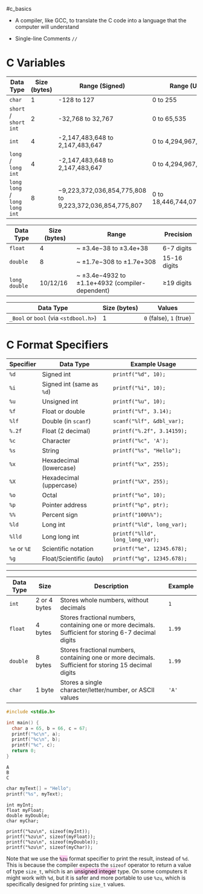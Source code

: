 #c_basics 

- A compiler, like GCC, to translate the C code into a language that the computer will understand

- Single-line Comments  `//`

# C Variables

|Data Type|Size (bytes)|Range (Signed)|Range (Unsigned)|
|---|---|---|---|
|`char`|1|-128 to 127|0 to 255|
|`short` / `short int`|2|-32,768 to 32,767|0 to 65,535|
|`int`|4|-2,147,483,648 to 2,147,483,647|0 to 4,294,967,295|
|`long` / `long int`|4|-2,147,483,648 to 2,147,483,647|0 to 4,294,967,295|
|`long long` / `long long int`|8|−9,223,372,036,854,775,808 to 9,223,372,036,854,775,807|0 to 18,446,744,073,709,551,615|

| Data Type     | Size (bytes) | Range                                           | Precision    |
| ------------- | ------------ | ----------------------------------------------- | ------------ |
| `float`       | 4            | ~ ±3.4e−38 to ±3.4e+38                          | 6-7 digits   |
| `double`      | 8            | ~ ±1.7e−308 to ±1.7e+308                        | 15-16 digits |
| `long double` | 10/12/16     | ~ ±3.4e−4932 to ±1.1e+4932 (compiler-dependent) | ≥19 digits   |

| Data Type                             | Size (bytes) | Values                  |
| ------------------------------------- | ------------ | ----------------------- |
| `_Bool` or `bool` (via `<stdbool.h>`) | 1            | `0` (false), `1` (true) |
# C Format Specifiers

|Specifier|Data Type|Example Usage|
|---|---|---|
|`%d`|Signed int|`printf("%d", 10);`|
|`%i`|Signed int (same as `%d`)|`printf("%i", 10);`|
|`%u`|Unsigned int|`printf("%u", 10);`|
|`%f`|Float or double|`printf("%f", 3.14);`|
|`%lf`|Double (in `scanf`)|`scanf("%lf", &dbl_var);`|
|`%.2f`|Float (2 decimal)|`printf("%.2f", 3.14159);`|
|`%c`|Character|`printf("%c", 'A');`|
|`%s`|String|`printf("%s", "Hello");`|
|`%x`|Hexadecimal (lowercase)|`printf("%x", 255);`|
|`%X`|Hexadecimal (uppercase)|`printf("%X", 255);`|
|`%o`|Octal|`printf("%o", 10);`|
|`%p`|Pointer address|`printf("%p", ptr);`|
|`%%`|Percent sign|`printf("100%%");`|
|`%ld`|Long int|`printf("%ld", long_var);`|
|`%lld`|Long long int|`printf("%lld", long_long_var);`|
|`%e` or `%E`|Scientific notation|`printf("%e", 12345.678);`|
|`%g`|Float/Scientific (auto)|`printf("%g", 12345.678);`|

---

|Data Type|Size|Description|Example|
|---|---|---|---|
|`int`|2 or 4 bytes|Stores whole numbers, without decimals|`1`|
|`float`|4 bytes|Stores fractional numbers, containing one or more decimals. Sufficient for storing 6-7 decimal digits|`1.99`|
|`double`|8 bytes|Stores fractional numbers, containing one or more decimals. Sufficient for storing 15 decimal digits|`1.99`|
|`char`|1 byte|Stores a single character/letter/number, or ASCII values|`'A'`|


```c
#include <stdio.h>

int main() {
  char a = 65, b = 66, c = 67;
  printf("%c\n", a);
  printf("%c\n", b);
  printf("%c", c);
  return 0;
}
```

```output
A  
B  
C
```

```c
char myText[] = "Hello";  
printf("%s", myText);
```

```
int myInt;  
float myFloat;  
double myDouble;  
char myChar;  
  
printf("%zu\n", sizeof(myInt));  
printf("%zu\n", sizeof(myFloat));  
printf("%zu\n", sizeof(myDouble));  
printf("%zu\n", sizeof(myChar));
```

Note that we use the <mark style="background: #FFB8EBA6;">`%zu`</mark> format specifier to print the result, instead of `%d`. This is because the compiler expects the `sizeof` operator to return a value of type `size_t`, which is an <mark style="background: #FFB8EBA6;">unsigned integer</mark> type. On some computers it might work with `%d`, but it is safer and more portable to use `%zu`, which is specifically designed for printing `size_t` values.

